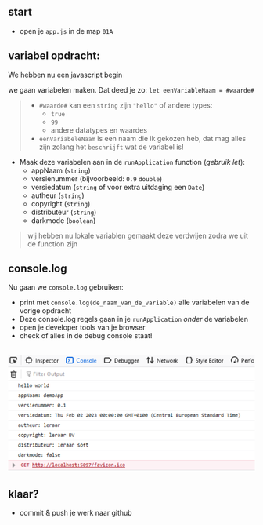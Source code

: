 
## start

- open je `app.js` in de map `01A`

## variabel opdracht:

We hebben nu een javascript begin

we gaan variabelen maken. Dat deed je zo:
`let eenVariableNaam = #waarde#`  
> - `#waarde#` kan een `string` zijn `"hello"` of andere types:  
>   - `true` 
>   - `99`
>   - andere datatypes en waardes
> - `eenVariabeleNaam` is een naam die ik gekozen heb, dat mag alles zijn zolang het `beschrijft` wat de variabel is!

- Maak deze variabelen aan in de `runApplication` function (*gebruik let*):
	- appNaam (`string`)
	- versienummer (bijvoorbeeld: `0.9` `double`)
	- versiedatum (`string` of voor extra uitdaging een `Date`)
	- autheur (`string`)
	- copyright (`string`)
	- distributeur (`string`)
	- darkmode (`boolean`)
> wij hebben nu lokale variablen gemaakt
> deze verdwijen zodra we uit de function zijn

## console.log

Nu gaan we `console.log` gebruiken:

- print met `console.log(de_naam_van_de_variable)` alle variabelen van de vorige opdracht
- Deze console.log regels gaan in je `runApplication` *onder* de variabelen
- open je developer tools van je browser
- check of alles in de debug console staat!

<br>![](img/result.PNG)


## klaar?

- commit & push je werk naar github
